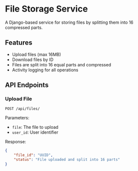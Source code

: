 # File Storage Service

A Django-based service for storing files by splitting them into 16 compressed parts.

## Features

- Upload files (max 16MB)
- Download files by ID
- Files are split into 16 equal parts and compressed
- Activity logging for all operations

## API Endpoints

### Upload File

`POST /api/files/`

Parameters:
- `file`: The file to upload
- `user_id`: User identifier

Response:
```json
{
    "file_id": "UUID",
    "status": "File uploaded and split into 16 parts"
}